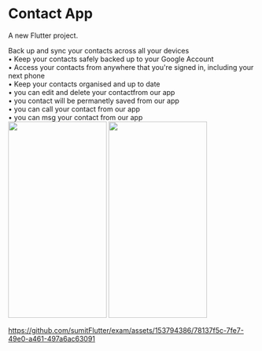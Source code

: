 # Contact App
<p>
A new Flutter project.<br>

Back up and sync your contacts across all your devices<br>
• Keep your contacts safely backed up to your Google Account<br>
• Access your contacts from anywhere that you're signed in, including your next phone<br>
• Keep your contacts organised and up to date<br>
• you can edit and delete your contactfrom our app<br>
• you contact will be permanetly saved from our app<br>
• you can call your contact from our app<br>
• you can msg your contact from our app<br>
<img src="https://github.com/sumitFlutter/exam/assets/153794386/7b256113-3a05-4037-95a4-abda45ee5ea6" height="400px" width="200px"/>
<img src="https://github.com/sumitFlutter/exam/assets/153794386/e70adba6-7016-4d63-aade-1c8d38dc4fc0" height="400px" width="200px"/>
</p>
<p>
  


https://github.com/sumitFlutter/exam/assets/153794386/78137f5c-7fe7-49e0-a461-497a6ac63091


</p>

